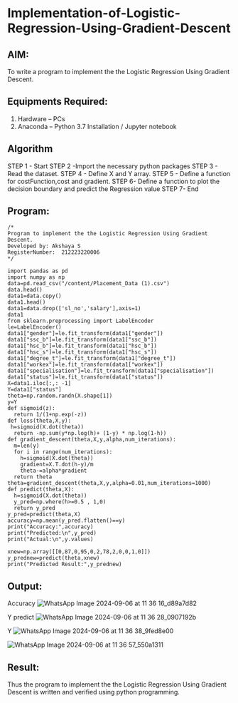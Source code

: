 # Implementation-of-Logistic-Regression-Using-Gradient-Descent

## AIM:
To write a program to implement the the Logistic Regression Using Gradient Descent.

## Equipments Required:
1. Hardware – PCs
2. Anaconda – Python 3.7 Installation / Jupyter notebook

## Algorithm
STEP 1 - Start
STEP 2 -Import the necessary python packages
STEP 3 - Read the dataset.
STEP 4 - Define X and Y array.
STEP 5 - Define a function for costFunction,cost and gradient.
STEP 6- Define a function to plot the decision boundary and predict the Regression value
STEP 7- End

## Program:
```
/*
Program to implement the the Logistic Regression Using Gradient Descent.
Developed by: Akshaya S
RegisterNumber:  212223220006
*/
```
```
import pandas as pd
import numpy as np
data=pd.read_csv("/content/Placement_Data (1).csv")
data.head()
data1=data.copy()
data1.head()
data1=data.drop(['sl_no','salary'],axis=1)
data1
from sklearn.preprocessing import LabelEncoder
le=LabelEncoder()
data1["gender"]=le.fit_transform(data1["gender"])
data1["ssc_b"]=le.fit_transform(data1["ssc_b"])
data1["hsc_b"]=le.fit_transform(data1["hsc_b"])
data1["hsc_s"]=le.fit_transform(data1["hsc_s"])
data1["degree_t"]=le.fit_transform(data1["degree_t"])
data1["workex"]=le.fit_transform(data1["workex"])
data1["specialisation"]=le.fit_transform(data1["specialisation"])
data1["status"]=le.fit_transform(data1["status"])
X=data1.iloc[:,: -1]
Y=data1["status"]
theta=np.random.randn(X.shape[1])
y=Y
def sigmoid(z):
  return 1/(1+np.exp(-z))
def loss(theta,X,y):
 h=sigmoid(X.dot(theta))
  return -np.sum(y*np.log(h)+ (1-y) * np.log(1-h))
def gradient_descent(theta,X,y,alpha,num_iterations):
  m=len(y)
  for i in range(num_iterations):
    h=sigmoid(X.dot(theta))
    gradient=X.T.dot(h-y)/m
    theta-=alpha*gradient
  return theta
theta=gradient_descent(theta,X,y,alpha=0.01,num_iterations=1000)
def predict(theta,X):
  h=sigmoid(X.dot(theta))
  y_pred=np.where(h>=0.5 , 1,0)
  return y_pred
y_pred=predict(theta,X)
accuracy=np.mean(y_pred.flatten()==y)
print("Accuracy:",accuracy)
print("Predicted:\n",y_pred)
print("Actual:\n",y.values)

xnew=np.array([[0,87,0,95,0,2,78,2,0,0,1,0]])
y_prednew=predict(theta,xnew)
print("Predicted Result:",y_prednew)

```

## Output:
Accuracy
![WhatsApp Image 2024-09-06 at 11 36 16_d89a7d82](https://github.com/user-attachments/assets/7d5f084c-5c1b-4ce8-9bc2-ddd74194b855)

Y predict
![WhatsApp Image 2024-09-06 at 11 36 28_0907192b](https://github.com/user-attachments/assets/291d17f7-a0aa-4a74-8911-49bbd26ba4fc)

Y
![WhatsApp Image 2024-09-06 at 11 36 38_9fed8e00](https://github.com/user-attachments/assets/68f82149-6526-4159-a8bf-00fb3874a997)

![WhatsApp Image 2024-09-06 at 11 36 57_550a1311](https://github.com/user-attachments/assets/98accaa0-6462-44bb-aac3-b626bbbf0e34)




## Result:
Thus the program to implement the the Logistic Regression Using Gradient Descent is written and verified using python programming.

